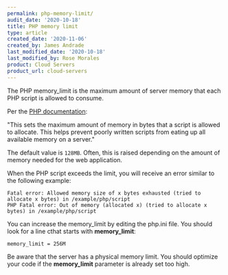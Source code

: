 ```yaml
---
permalink: php-memory-limit/
audit_date: '2020-10-18'
title: PHP memory limit
type: article
created_date: '2020-11-06'
created_by: James Andrade
last_modified_date: '2020-10-18'
last_modified_by: Rose Morales
product: Cloud Servers
product_url: cloud-servers
---
```


The PHP memory_limit is the maximum amount of server memory that each PHP script is
allowed to consume.

Per the [PHP documentation](https://www.php.net/manual/en/ini.core.php#ini.memory-limit):

"This sets the maximum amount of memory in bytes that a script is allowed to allocate. This helps prevent poorly
written scripts from eating up all available memory on a server."

The default value is `128MB`. Often, this is raised depending on the amount of memory needed for the web application.

When the PHP script exceeds the limit, you will receive an error similar to the following example:

    Fatal error: Allowed memory size of x bytes exhausted (tried to allocate x bytes) in /example/php/script
    PHP Fatal error: Out of memory (allocated x) (tried to allocate x bytes) in /example/php/script

You can increase the memory_limit by editing the php.ini file. You should look for a line cthat starts with **memory_limit**:

    memory_limit = 256M

Be aware that the server has a physical memory limit. You should optimize your code if the **memory_limit** parameter
is already set too high.
